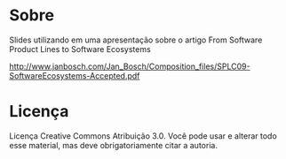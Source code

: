 # Sobre
Slides utilizando em uma apresentação sobre o artigo 
From Software Product Lines to Software Ecosystems

http://www.janbosch.com/Jan_Bosch/Composition_files/SPLC09-SoftwareEcosystems-Accepted.pdf

# Licença

Licença Creative Commons Atribuição 3.0.
Você pode usar e alterar todo esse material, mas deve obrigatoriamente citar a autoria.
